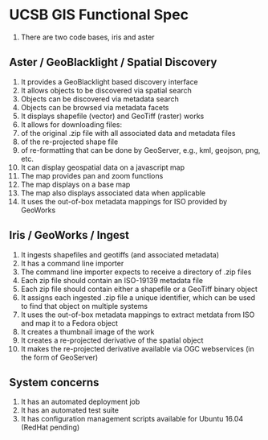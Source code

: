 # UCSB GIS Functional Spec

1. There are two code bases, iris and aster

## Aster / GeoBlacklight / Spatial Discovery
1. It provides a GeoBlacklight based discovery interface
  1. It allows objects to be discovered via spatial search
  1. Objects can be discovered via metadata search
  1. Objects can be browsed via metadata facets
1. It displays shapefile (vector) and GeoTiff (raster) works
1. It allows for downloading files:
  1. of the original .zip file with all associated data and metadata files
  1. of the re-projected shape file
  1. of re-formatting that can be done by GeoServer, e.g., kml, geojson, png, etc. 
1. It can display geospatial data on a javascript map
  1. The map provides pan and zoom functions
  1. The map displays on a base map
  1. The map also displays associated data when applicable
1. It uses the out-of-box metadata mappings for ISO provided by GeoWorks


## Iris / GeoWorks / Ingest
1. It ingests shapefiles and geotiffs (and associated metadata)
1. It has a command line importer
1. The command line importer expects to receive a directory of .zip files
  1. Each zip file should contain an ISO-19139 metadata file
  1. Each zip file should contain either a shapefile or a GeoTiff binary object
1. It assigns each ingested .zip file a unique identifier, which can be used to find that object on multiple systems
1. It uses the out-of-box metadata mappings to extract metdata from ISO and map it to a Fedora object 
1. It creates a thumbnail image of the work
1. It creates a re-projected derivative of the spatial object
1. It makes the re-projected derivative available via OGC webservices (in the form of GeoServer)

## System concerns
1. It has an automated deployment job
1. It has an automated test suite 
1. It has configuration management scripts available for Ubuntu 16.04 (RedHat pending)
